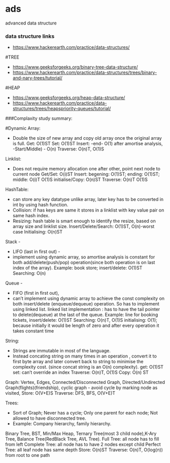 # ads
advanced data structure

### data structure links
- https://www.hackerearth.com/practice/data-structures/

#TREE
- https://www.geeksforgeeks.org/binary-tree-data-structure/
- https://www.hackerearth.com/practice/data-structures/trees/binary-and-nary-trees/tutorial/

#HEAP
- https://www.geeksforgeeks.org/heap-data-structure/
- https://www.hackerearth.com/practice/data-structures/trees/heapspriority-queues/tutorial/

###Complaxity study summary:

#Dynamic Array:
* Double the size of new array and copy old array once the original array is full.
Get: O(1)ST
Set: O(1)ST
Insert: -end- O(1) after amortise analysis,
	     -Start/Middle) - O(n)
Traverse: O(n)T, O(1)S

Linklist:
* Does not require memory allocation one after other, point next node to current node
	Get/Set: O(i)ST
	Insert: begening: O(1)ST; ending: O(1)ST; middle: O(i)T O(1)S
	initialise/Copy: O(n)ST
	Traverse: O(n)T O(1)S

HashTable:
* can store any key datatype unlike array, later key has to be converted in int by using hash function.
* Collision: if has keys are same it stores in a linklist with key value pair on same hash index.
* Resizing: hash table is smart enough to identify the resize, based on array size and linklist size.
	Insert/Delete/Search: O(1)ST, O(n)-worst case
	Initialising: O(n)ST

Stack -
* LIFO (last in first out) -
* implement using dynamic array, so amortise analysis is constant for both add/delete(push/pop) operation(since both operation is on last index of the array).
	Example: book store;
	insert/delete: O(1)ST
	Searching: O(n)

Queue -
* FIFO (first in first out),
* can’t implement using dynamic array to achieve the const complexity on both insert/delete (enqueue/dequeue) operation. So has to implement using linked list.
	linked list implementation : has to have the tail pointer to delete(dequeue) at the last of the queue.
	Example: line for booking tickets,
	insert/delete: O(1)ST
	Searching: O(n)T, O(1)S
	initialising: O(1); because initially it would be length of zero and after every operation it takes constant time

String:
* Strings are immutable in most of the language.
* Instead concating string on many times in an operation , convert it to first byte array and later convert back to string to minimise the complexity cost. (since concat string is an O(n) complexity).
	get: O(1)ST
	set: can’t override an index
	Traverse: O(n)T, O(1)S
	Copy: O(n) ST

Graph:
	Vertex, Edges, Connected/Disconnected Graph, Directed/Undirected Graph(flights)(friendship), cyclic graph - avoid cycle by marking node as visited,
	Store: O(V+E)S
	Traverse: DFS, BFS, O(V+E)T

Trees:
* Sort of Graph; Never has a cycle; Only one parent for each node; Not allowed to have disconnected tree.
* Example: Company hierarchy, family hierarchy.

Binary Tree, BST, Min/Max Heap, Ternary Tree(most 3 child node),K-Ary Tree, Balance Tree(RedBlack Tree, AVL Tree).
Full Tree: all node has to fill from left
Complete Tree: all node has to have 2 nodes except child
Perfect Tree: all leaf node has same depth
Store: O(n)ST
Traverse: O(n)T, O(log(n)) from root to one path
